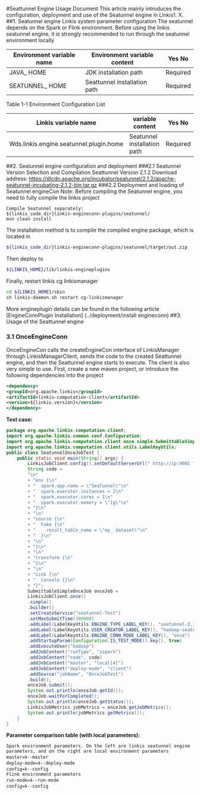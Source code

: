 #Seattunnel Engine Usage Document
This article mainly introduces the configuration, deployment and use of the Seatunnel engine in Linkis1. X.
##1. Seatunnel engine Linkis system parameter configuration
The seatunnel depends on the Spark or Flink environment. Before using the linkis seatunnel engine, it is strongly recommended to run through the seatunnel environment locally

|Environment variable name | Environment variable content | Yes No|
|-----------------|----------------|----------------------------------------|
| JAVA_ HOME | JDK installation path | Required|
| SEATUNNEL_ HOME | Seattunnel installation path | Required|
Table 1-1 Environment Configuration List

|Linkis variable name | variable content | Yes No|
| --------------------------- | ---------------------------------------------------------- | ------------------------------------------------------------ |
|Wds.linkis.engine.seatunnel.plugin.home | Seatunnel installation path | Required|
##2. Seatunnel engine configuration and deployment
###2.1 Seatunnel Version Selection and Compilation
Seattunnel Version 2.1.2
Download address: https://dlcdn.apache.org/incubator/seatunnel/2.1.2/apache-seatunnel-incubating-2.1.2-bin.tar.gz
###2.2 Deployment and loading of Seatunnel engineCon
Note: Before compiling the Seatunnel engine, you need to fully compile the linkis project
```
Compile Seatunnel separately:
${linkis_code_dir}linkis-engineconn-plugins/seatunnel/
mvn clean install
```
The installation method is to compile the compiled engine package, which is located in
```bash
${linkis_code_dir}linkis-engineconn-plugins/seatunnel/target/out.zip
```
Then deploy to
```bash 
${LINKIS_HOME}/lib/linkis-engineplugins
```
Finally, restart linkis cg linkismanager
```bash
cd ${LINKIS_HOME}/sbin
sh linkis-daemon.sh restart cg-linkismanager
```
More engineplugin details can be found in the following article [EngineConnPlugin Installation] (../deployment/install engineconn)
##3. Usage of the Seattunnel engine
### 3.1 OnceEngineConn
OnceEngineCon calls the createEngineCon interface of LinkisManager through LinkisManagerClient, sends the code to the created Seattunnel engine, and then the Seattunnel engine starts to execute. The client is also very simple to use. First, create a new maven project, or introduce the following dependencies into the project
```xml
<dependency>
<groupId>org.apache.linkis</groupId>
<artifactId>linkis-computation-client</artifactId>
<version>${linkis.version}</version>
</dependency>
```
**Test case:**
```java
package org.apache.linkis.computation.client;
import org.apache.linkis.common.conf.Configuration;
import org.apache.linkis.computation.client.once.simple.SubmittableSimpleOnceJob;
import org.apache.linkis.computation.client.utils.LabelKeyUtils;
public class SeatunnelOnceJobTest {
    public static void main(String[] args) {
        LinkisJobClient.config().setDefaultServerUrl(" http://ip:9001 ");
        String code =
        "\n"
        + "env {\n"
        + "  spark.app.name = \"SeaTunnel\"\n"
        + "  spark.executor.instances = 2\n"
        + "  spark.executor.cores = 1\n"
        + "  spark.executor.memory = \"1g\"\n"
        + "}\n"
        + "\n"
        + "source {\n"
        + "  Fake {\n"
        + "    result_table_name = \"my_ dataset\"\n"
        + "  }\n"
        + "\n"
        + "}\n"
        + "\n"
        + "transform {\n"
        + "}\n"
        + "\n"
        + "sink {\n"
        + "  Console {}\n"
        + "}";
        SubmittableSimpleOnceJob onceJob =
        LinkisJobClient.once()
        .simple()
        .builder()
        .setCreateService("seatunnel-Test")
        .setMaxSubmitTime(300000)
        .addLabel(LabelKeyUtils.ENGINE_TYPE_LABEL_KEY(), "seatunnel-2.1.2")
        .addLabel(LabelKeyUtils.USER_CREATOR_LABEL_KEY(), "hadoop-seatunnel")
        .addLabel(LabelKeyUtils.ENGINE_CONN_MODE_LABEL_KEY(), "once")
        .addStartupParam(Configuration.IS_TEST_MODE().key(), true)
        .addExecuteUser("hadoop")
        .addJobContent("runType", "sspark")
        .addJobContent("code", code)
        .addJobContent("master", "local[4]")
        .addJobContent("deploy-mode", "client")
        .addSource("jobName", "OnceJobTest")
        .build();
        onceJob.submit();
        System.out.println(onceJob.getId());
        onceJob.waitForCompleted();
        System.out.println(onceJob.getStatus());
        LinkisJobMetrics jobMetrics = onceJob.getJobMetrics();
        System.out.println(jobMetrics.getMetrics());
    }
}
```
**Parameter comparison table (with local parameters):**
```
Spark environment parameters. On the left are linkis seatunnel engine parameters, and on the right are local environment parameters
master=》--master
deploy-mode=》--deploy-mode
config=》--config
Flink environment parameters
run-mode=》--run-mode
config=》--config
```